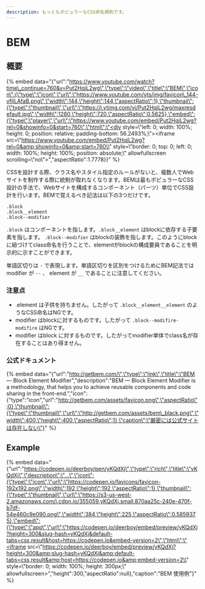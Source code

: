 ```yaml
---
description: もっともポピュラーなCSS命名規則です。
---
```


# BEM

## 概要

{% embed data="{\"url\":\"https://www.youtube.com/watch?time\_continue=760&v=Put2HqjL2wg\",\"type\":\"video\",\"title\":\"BEM\",\"icon\":{\"type\":\"icon\",\"url\":\"https://www.youtube.com/yts/img/favicon\_144-vfliLAfaB.png\",\"width\":144,\"height\":144,\"aspectRatio\":1},\"thumbnail\":{\"type\":\"thumbnail\",\"url\":\"https://i.ytimg.com/vi/Put2HqjL2wg/maxresdefault.jpg\",\"width\":1280,\"height\":720,\"aspectRatio\":0.5625},\"embed\":{\"type\":\"player\",\"url\":\"https://www.youtube.com/embed/Put2HqjL2wg?rel=0&showinfo=0&start=760\",\"html\":\"<div style=\\"left: 0; width: 100%; height: 0; position: relative; padding-bottom: 56.2493%;\\"><iframe src=\\"https://www.youtube.com/embed/Put2HqjL2wg?rel=0&amp;showinfo=0&amp;start=760\\" style=\\"border: 0; top: 0; left: 0; width: 100%; height: 100%; position: absolute;\\" allowfullscreen scrolling=\\"no\\"></iframe></div>\",\"aspectRatio\":1.7778}}" %}

CSSを設計する際、クラス名やスタイル指定のルールがないと、複数人でWebサイトを制作する際に統制が取れなくなります。BEMは最もポピュラーなCSS設計の手法で、Webサイトを構成するコンポーネント（パーツ）単位でCSS設計を行います。BEMで覚えるべき記法は以下の3つだけです。

```
.block
.block__element
.block--modifier
```

`.block` はコンポーネントを指します。`.block__element` はblockに依存する子要素を指します。 `.block--modifier` はblockの装飾を指します。このようにblockに紐づけてclass命名を行うことで、elementがblockの構成要員であることを明示的に示すことができます。

単語区切りは `-` で表現します。単語区切りを区別をつけるためにBEM記法では modifier が `--` 、 element が `__` であることに注意してください。

### 注意点

* .element は子供を持ちません。したがって `.block__element__element` のようなCSS命名はNGです。
* modifier はblockに対するものです。したがって `.block--modifire-modifire` はNGです。
* modifier はblock に対するものです。したがってmodifier単体でclass名が存在することはあり得ません。

### 公式ドキュメント

{% embed data="{\"url\":\"http://getbem.com/\",\"type\":\"link\",\"title\":\"BEM — Block Element Modifier\",\"description\":\"BEM — Block Element Modifier is a methodology, that helps you to achieve reusable components and code sharing in the front-end.\",\"icon\":{\"type\":\"icon\",\"url\":\"http://getbem.com/assets/favicon.png\",\"aspectRatio\":0},\"thumbnail\":{\"type\":\"thumbnail\",\"url\":\"http://getbem.com/assets/bem\_black.png\",\"width\":400,\"height\":400,\"aspectRatio\":1},\"caption\":\"厳密には公式サイトは存在しない\"}" %}

## Example

{% embed data="{\"url\":\"https://codepen.io/deerboy/pen/yKQdXj\",\"type\":\"rich\",\"title\":\"yKQdXj\",\"description\":\"...\",\"icon\":{\"type\":\"icon\",\"url\":\"https://codepen.io/favicons/favicon-192x192.png\",\"width\":192,\"height\":192,\"aspectRatio\":1},\"thumbnail\":{\"type\":\"thumbnail\",\"url\":\"https://s3-us-west-2.amazonaws.com/i.cdpn.io/355059.yKQdXj.small.870aa25c-240e-470f-b7df-54e460c9e090.png\",\"width\":384,\"height\":225,\"aspectRatio\":0.5859375},\"embed\":{\"type\":\"app\",\"url\":\"https://codepen.io/deerboy/embed/preview/yKQdXj?height=300&slug-hash=yKQdXj&default-tabs=css,result&host=https://codepen.io&embed-version=2\",\"html\":\"<iframe src=\\"https://codepen.io/deerboy/embed/preview/yKQdXj?height=300&amp;slug-hash=yKQdXj&amp;default-tabs=css,result&amp;host=https://codepen.io&amp;embed-version=2\\" style=\\"border: 0; width: 100%; height: 300px;\\" allowfullscreen></iframe>\",\"height\":300,\"aspectRatio\":null},\"caption\":\"BEM 使用例\"}" %}



